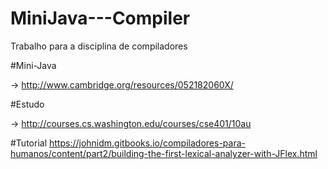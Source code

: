 # MiniJava---Compiler
Trabalho para a disciplina de compiladores

#Mini-Java

-> http://www.cambridge.org/resources/052182060X/

#Estudo

-> http://courses.cs.washington.edu/courses/cse401/10au

#Tutorial
https://johnidm.gitbooks.io/compiladores-para-humanos/content/part2/building-the-first-lexical-analyzer-with-JFlex.html
